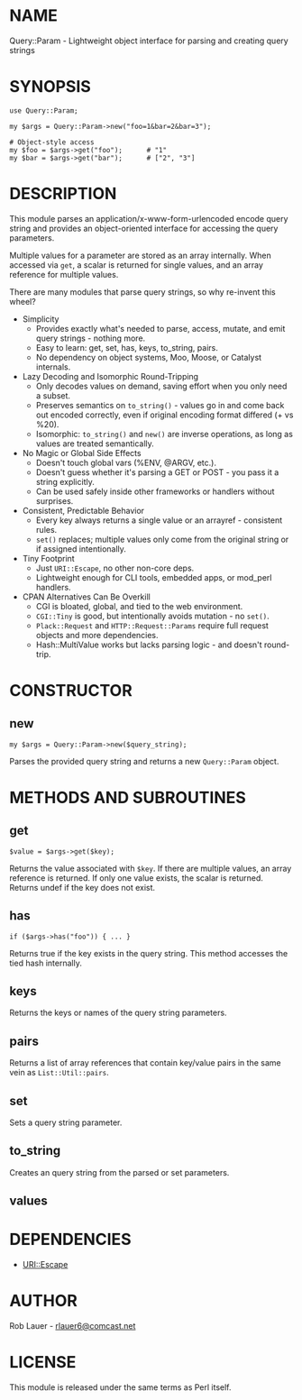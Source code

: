 # NAME

Query::Param - Lightweight object interface for parsing and creating
query strings

# SYNOPSIS

    use Query::Param;

    my $args = Query::Param->new("foo=1&bar=2&bar=3");

    # Object-style access
    my $foo = $args->get("foo");      # "1"
    my $bar = $args->get("bar");      # ["2", "3"]

# DESCRIPTION

This module parses an application/x-www-form-urlencoded encode query
string and provides an object-oriented interface for accessing the
query parameters.

Multiple values for a parameter are stored as an array
internally. When accessed via `get`, a scalar is returned for single
values, and an array reference for multiple values.

There are many modules that parse query strings, so why re-invent this
wheel?

- Simplicity
    - Provides exactly what's needed to parse, access, mutate, and
    emit query strings - nothing more.
    - Easy to learn: get, set, has, keys, to\_string, pairs.
    - No dependency on object systems, Moo, Moose, or Catalyst internals.
- Lazy Decoding and Isomorphic Round-Tripping
    - Only decodes values on demand, saving effort when you only need a subset.
    - Preserves semantics on `to_string()` - values go in and come
    back out encoded correctly, even if original encoding format differed
    (+ vs %20).
    - Isomorphic: `to_string()` and `new()` are inverse operations, as
    long as values are treated semantically.
- No Magic or Global Side Effects
    - Doesn't touch global vars (%ENV, @ARGV, etc.).
    - Doesn't guess whether it's parsing a GET or POST - you pass it
    a string explicitly.
    - Can be used safely inside other frameworks or handlers without
    surprises.
- Consistent, Predictable Behavior
    - Every key always returns a single value or an arrayref -
    consistent rules.
    - `set()` replaces; multiple values only come from the original
    string or if assigned intentionally.
- Tiny Footprint
    - Just `URI::Escape`, no other non-core deps.
    - Lightweight enough for CLI tools, embedded apps, or mod\_perl
    handlers.
- CPAN Alternatives Can Be Overkill
    - CGI is bloated, global, and tied to the web environment.
    - `CGI::Tiny` is good, but intentionally avoids mutation - no
    `set()`.
    - `Plack::Request` and `HTTP::Request::Params` require full request
    objects and more dependencies.
    - Hash::MultiValue works but lacks parsing logic - and doesn't
    round-trip.

# CONSTRUCTOR

## new

    my $args = Query::Param->new($query_string);

Parses the provided query string and returns a new
`Query::Param` object.

# METHODS AND SUBROUTINES

## get

    $value = $args->get($key);

Returns the value associated with `$key`. If there are multiple
values, an array reference is returned. If only one value exists, the
scalar is returned.  Returns undef if the key does not exist.

## has

    if ($args->has("foo")) { ... }

Returns true if the key exists in the query string. This method
accesses the tied hash internally.

## keys

Returns the keys or names of the query string parameters.

## pairs

Returns a list of array references that contain key/value pairs in the
same vein as `List::Util::pairs`.

## set

Sets a query string parameter.

## to\_string

Creates an query string from the parsed or set parameters.

## values

# DEPENDENCIES

- [URI::Escape](https://metacpan.org/pod/URI%3A%3AEscape)

# AUTHOR

Rob Lauer - <rlauer6@comcast.net>

# LICENSE

This module is released under the same terms as Perl itself.

